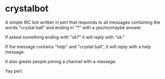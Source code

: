 crystalbot
==================
A simple IRC bot written in perl that responds to all messages containing the words "crystal ball" and ending in "?" with a yes/no/maybe answer.

If asked something ending with "ok?" it will reply with "ok."

If the message contains "help" and "crystal ball", it will reply with a help message.

It also greets people joining a channel with a message.

Yay perl.
